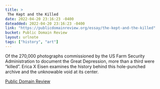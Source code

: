 ```yaml
---
title: > 
 The Kept and the Killed
date: 2022-04-20 23:16:23 -0400
dateadded: 2022-04-20 23:16:23 -0400
link: "https://publicdomainreview.org/essay/the-kept-and-the-killed"
bucket: Public Domain Review
layout: urlnote
tags: ["history", "art"]
--- 
```

Of the 270,000 photographs commissioned by the US Farm Security Administration to document the Great Depression, more than a third were “killed”. Erica X Eisen examines the history behind this hole-punched archive and the unknowable void at its center.
 <!-- end excerpt --> 
<div class='bucket'><a class='internal-link' href='/buckets/public-domain-review'>Public Domain Review</a></div> 
